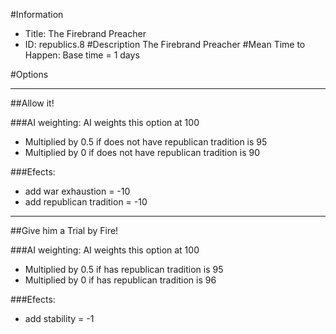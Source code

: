 #Information
 - Title: The Firebrand Preacher
 - ID: republics.8
#Description
The Firebrand Preacher
#Mean Time to Happen:
Base time = 1 days

#Options

___
##Allow it!

###AI weighting:
AI weights this option at 100
 - Multiplied by 0.5 if does not have republican tradition is 95
 - Multiplied by 0 if does not have republican tradition is 90


###Efects:<ul><li>add war exhaustion = -10</li><li>add republican tradition = -10</li></ul>

___
##Give him a Trial by Fire!

###AI weighting:
AI weights this option at 100
 - Multiplied by 0.5 if has republican tradition is 95
 - Multiplied by 0 if has republican tradition is 96


###Efects:<ul><li>add stability = -1</li></ul>

